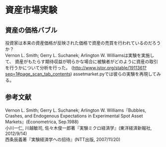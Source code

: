 資産市場実験
=====

資産の価格バブル
-----
投資家は本来の資産価格が反映された価格で資産の売買を行われているのだろうか？  
Vernon L. Smith; Gerry L. Suchanek; Arlington W. Williamsは実験を実施して、
資産がもたらす期待収益が明らかな場合に被験者がどのように資産の取引を行うかについて分析を行った。
(http://www.jstor.org/stable/1911361?seq=1#page_scan_tab_contents)
assetmarket.pyでは彼らの実験を再現してみる。

参考文献
-----
Vernon L. Smith; Gerry L. Suchanek; Arlington W. Williams『Bubbles, Crashes, and Endogenous Expectations in Experimental Spot Asset Markets』(Econometrica, Sep.1988)  
小川一仁, 川越敏司, 佐々木俊一郎著『実験ミクロ経済学』(東洋経済新報社, 2012/9/14)  
西条辰義著『実験経済学への招待』(NTT出版, 2007/11/20)  
